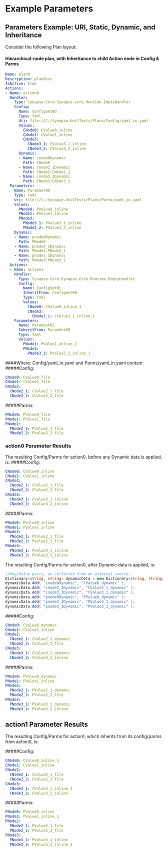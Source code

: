 # Example Parameters

## Parameters Example: URI, Static, Dynamic, and Inheritance

Consider the following Plan layout:
#### Hierarchical-node plan, with Inheritance to child Action node in Config & Parms

```yaml
Name: plan0
Description: planDesc
IsActive: true
Actions:
- Name: action0
  Handler:
    Type: Synapse.Core:Synapse.Core.Runtime.EmptyHandler
    Config:
      Name: ConfigSet00
      Type: Yaml
      Uri: file://C:/Synapse.UnitTests/Plans/Config/yaml_in.yaml
      Values:
        CNode0: CValue0_inline
        CNode1: CValue1_inline
        CNode3:
          CNode3_1: CValue3_1_inline
          CNode3_2: CValue3_2_inline
      Dynamic:
      - Name: cnode0Dynamic
        Path: CNode0
      - Name: cnode2_1Dynamic
        Path: CNode2:CNode2_1
      - Name: cnode3_1Dynamic
        Path: CNode3:CNode3_1
  Parameters:
    Name: ParamSet00
    Type: Yaml
    Uri: file://C:/Synapse.UnitTests/Plans/Parms/yaml_in.yaml
    Values:
      PNode0: PValue0_inline
      PNode1: PValue1_inline
      PNode3:
        PNode3_1: PValue3_1_inline
        PNode3_2: PValue3_2_inline
    Dynamic:
    - Name: pnode0Dynamic
      Path: PNode0
    - Name: pnode2_1Dynamic
      Path: PNode2:PNode2_1
    - Name: pnode3_1Dynamic
      Path: PNode3:PNode3_1
  Actions:
  - Name: action1
    Handler:
      Type: Synapse.Core:Synapse.Core.Runtime.EmptyHandler
      Config:
        Name: ConfigSet01
        InheritFrom: ConfigSet00
        Type: Yaml
        Values:
          CNode0: CValue0_inline_1
          CNode3:
            CNode3_1: CValue3_1_inline_1
    Parameters:
      Name: ParamSet01
      InheritFrom: ParamSet00
      Type: Yaml
      Values:
        PNode1: PValue1_inline_1
        PNode3:
          PNode3_2: PValue3_2_inline_1
```

####Where: Config/yaml_in.yaml and Parms/yaml_in.yaml contain:
#####Config:
```yaml
CNode0: CValue0_file
CNode1: CValue1_file
CNode2:
  CNode2_1: CValue2_1_file
  CNode2_2: CValue2_2_file
```

#####Parms:
```yaml
PNode0: PValue0_file
PNode1: PValue1_file
PNode2:
  PNode2_1: PValue2_1_file
  PNode2_2: PValue2_2_file
```

### action0 Parameter Results
The resulting Config/Parms for action0, before any Dynamic data is applied, is:
#####Config:
```yaml
CNode0: CValue0_inline
CNode1: CValue1_inline
CNode2:
  CNode2_1: CValue2_1_file
  CNode2_2: CValue2_2_file
CNode3:
  CNode3_1: CValue3_1_inline
  CNode3_2: CValue3_2_inline
```

#####Parms:
```yaml
PNode0: PValue0_inline
PNode1: PValue1_inline
PNode2:
  PNode2_1: PValue2_1_file
  PNode2_2: PValue2_2_file
PNode3:
  PNode3_1: PValue3_1_inline
  PNode3_2: PValue3_2_inline
```

The resulting Config/Parms for action0, after Dynamic data is applied, is:

```cs
//Key/Value pairs, as collected from an external source:
Dictionary<string, string> dynamicData = new Dictionary<string, string>();
dynamicData.Add( "cnode0Dynamic", "CValue0_dynamic" );
dynamicData.Add( "cnode2_1Dynamic", "CValue2_1_dynamic" );
dynamicData.Add( "cnode3_1Dynamic", "CValue3_1_dynamic" );
dynamicData.Add( "pnode0Dynamic", "PValue0_dynamic" );
dynamicData.Add( "pnode2_1Dynamic", "PValue2_1_dynamic" );
dynamicData.Add( "pnode3_1Dynamic", "PValue3_1_dynamic" );
```

#####Config:
```yaml
CNode0: CValue0_dynamic
CNode1: CValue1_inline
CNode2:
  CNode2_1: CValue2_1_dynamic
  CNode2_2: CValue2_2_file
CNode3:
  CNode3_1: CValue3_1_dynamic
  CNode3_2: CValue3_2_inline
```

#####Parms:
```yaml
PNode0: PValue0_dynamic
PNode1: PValue1_inline
PNode2:
  PNode2_1: PValue2_1_dynamic
  PNode2_2: PValue2_2_file
PNode3:
  PNode3_1: PValue3_1_dynamic
  PNode3_2: PValue3_2_inline
```

## action1 Parameter Results
The resulting Config/Parms for action1, which inherits from its config/parms from action0, is:

#####Config:
```yaml
CNode0: CValue0_inline_1
CNode1: CValue1_inline
CNode2:
  CNode2_1: CValue2_1_file
  CNode2_2: CValue2_2_file
CNode3:
  CNode3_1: CValue3_1_inline_1
  CNode3_2: CValue3_2_inline
```

#####Parms:
```yaml
PNode0: PValue0_inline
PNode1: PValue1_inline_1
PNode2:
  PNode2_1: PValue2_1_file
  PNode2_2: PValue2_2_file
PNode3:
  PNode3_1: PValue3_1_inline
  PNode3_2: PValue3_2_inline_1
```